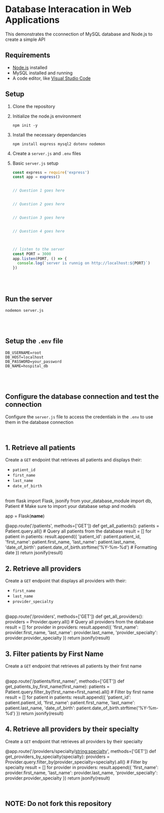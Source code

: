 # Database Interacation in Web Applications

This demonstrates the cconnection of MySQL database and Node.js to create a simple API

## Requirements
- [Node.js](https://nodejs.org/) installed
-  MySQL installed and running
-  A code editor, like [Visual Studio Code](https://code.visualstudio.com/download)

## Setup
1. Clone the repository
2. Initialize the node.js environment
   ```
   npm init -y
   ```
3. Install the necessary dependancies
   ```
   npm install express mysql2 dotenv nodemon
   ```
4. Create a ``` server.js ``` and ```.env``` files
5. Basic ```server.js``` setup
   <br>
   
   ```js
   const express = require('express')
   const app = express()

   
   // Question 1 goes here


   // Question 2 goes here


   // Question 3 goes here


   // Question 4 goes here

   

   // listen to the server
   const PORT = 3000
   app.listen(PORT, () => {
     console.log(`server is runnig on http://localhost:${PORT}`)
   })
   ```
<br><br>

## Run the server
   ```
   nodemon server.js
   ```
<br><br>

## Setup the ```.env``` file
```.env
DB_USERNAME=root
DB_HOST=localhost
DB_PASSWORD=your_password
DB_NAME=hospital_db
```

<br><br>

## Configure the database connection and test the connection
Configure the ```server.js``` file to access the credentials in the ```.env``` to use them in the database connection

<br>

## 1. Retrieve all patients
Create a ```GET``` endpoint that retrieves all patients and displays their:
- ```patient_id```
- ```first_name```
- ```last_name```
- ```date_of_birth```

<br>
from flask import Flask, jsonify
from your_database_module import db, Patient  # Make sure to import your database setup and models

app = Flask(__name__)

@app.route('/patients', methods=['GET'])
def get_all_patients():
    patients = Patient.query.all()  # Query all patients from the database
    result = []
    for patient in patients:
        result.append({
            'patient_id': patient.patient_id,
            'first_name': patient.first_name,
            'last_name': patient.last_name,
            'date_of_birth': patient.date_of_birth.strftime('%Y-%m-%d')  # Formatting date
        })
    return jsonify(result)


## 2. Retrieve all providers
Create a ```GET``` endpoint that displays all providers with their:
- ```first_name```
- ```last_name```
- ```provider_specialty```

<br>
@app.route('/providers', methods=['GET'])
def get_all_providers():
    providers = Provider.query.all()  # Query all providers from the database
    result = []
    for provider in providers:
        result.append({
            'first_name': provider.first_name,
            'last_name': provider.last_name,
            'provider_specialty': provider.provider_specialty
        })
    return jsonify(result)


## 3. Filter patients by First Name
Create a ```GET``` endpoint that retrieves all patients by their first name

<br>
@app.route('/patients/first_name/<string:first_name>', methods=['GET'])
def get_patients_by_first_name(first_name):
    patients = Patient.query.filter_by(first_name=first_name).all()  # Filter by first name
    result = []
    for patient in patients:
        result.append({
            'patient_id': patient.patient_id,
            'first_name': patient.first_name,
            'last_name': patient.last_name,
            'date_of_birth': patient.date_of_birth.strftime('%Y-%m-%d')
        })
    return jsonify(result)


## 4. Retrieve all providers by their specialty
Create a ```GET``` endpoint that retrieves all providers by their specialty

@app.route('/providers/specialty/<string:specialty>', methods=['GET'])
def get_providers_by_specialty(specialty):
    providers = Provider.query.filter_by(provider_specialty=specialty).all()  # Filter by specialty
    result = []
    for provider in providers:
        result.append({
            'first_name': provider.first_name,
            'last_name': provider.last_name,
            'provider_specialty': provider.provider_specialty
        })
    return jsonify(result)

<br>


## NOTE: Do not fork this repository
